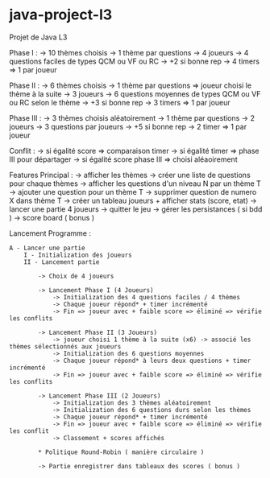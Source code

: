 # java-project-l3
Projet de Java L3 



Phase I :
	-> 10 thèmes choisis
	-> 1 thème par questions
	-> 4 joueurs
	-> 4 questions faciles de types QCM ou VF ou RC
	-> +2 si bonne rep
	-> 4 timers => 1 par joueur

Phase II :
	-> 6 thèmes choisis
	-> 1 thème par questions => joueur choisi le thème à la suite
	-> 3 joueurs
	-> 6 questions moyennes de types QCM ou VF ou RC selon le thème
	-> +3 si bonne rep
	-> 3 timers => 1 par joueur

Phase III :
	-> 3 thèmes choisis aléatoirement
	-> 1 thème par questions
	-> 2 joueurs
	-> 3 questions par joueurs 
	-> +5 si bonne rep
	-> 2 timer => 1 par joueur
	
Conflit : 
	-> si égalité score => comparaison timer
	-> si égalité timer => phase III pour départager
	-> si égalité score phase III => choisi aléaoirement


Features Principal :
	-> afficher les thèmes
	-> créer une liste de questions pour chaque thèmes
	-> afficher les questions d'un niveau N par un thème T
	-> ajouter une question pour un thème T
	-> supprimer question de numero X dans thème T
	-> créer un tableau joueurs + afficher stats (score, etat)
	-> lancer une partie 4 joueurs 
	-> quitter le jeu
	-> gérer les persistances ( si bdd ) 
	-> score board ( bonus ) 
	
Lancement Programme :
	
	A - Lancer une partie 
		I - Initialization des joueurs 
		II - Lancement partie 

			-> Choix de 4 joueurs 

			-> Lancement Phase I (4 Joueurs)
				-> Initialization des 4 questions faciles / 4 thèmes
				-> Chaque joueur répond* + timer incrémenté
				-> Fin => joueur avec + faible score => éliminé => vérifie les conflits

			-> Lancement Phase II (3 Joueurs)
				-> joueur choisi 1 thème à la suite (x6) -> associé les thèmes sélectionnés aux joueurs 
				-> Initialization des 6 questions moyennes
				-> Chaque joueur répond* à leurs deux questions + timer incrémenté
				-> Fin => joueur avec + faible score => éliminé => vérifie les conflits

			-> Lancement Phase III (2 Joueurs)
				-> Initialization des 3 thèmes aléatoirement
				-> Initialization des 6 questions durs selon les thèmes
				-> Chaque joueur répond* + timer incrémenté 
				-> Fin => joueur avec + faible score => éliminé => vérifie les conflit
				-> Classement + scores affichés 
			
			* Politique Round-Robin ( manière circulaire )

			-> Partie enregistrer dans tableaux des scores ( bonus ) 

		



